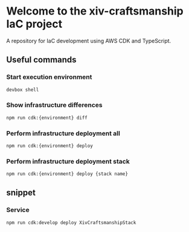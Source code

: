 # Welcome to the xiv-craftsmanship IaC project

A repository for IaC development using AWS CDK and TypeScript.

## Useful commands

### Start execution environment

```sh
devbox shell
```

### Show infrastructure differences

```sh
npm run cdk:{environment} diff
```

### Perform infrastructure deployment all

```sh
npm run cdk:{environment} deploy
```

### Perform infrastructure deployment stack

```sh
npm run cdk:{environment} deploy {stack name}
```

## snippet

### Service

```sh
npm run cdk:develop deploy XivCraftsmanshipStack
```
